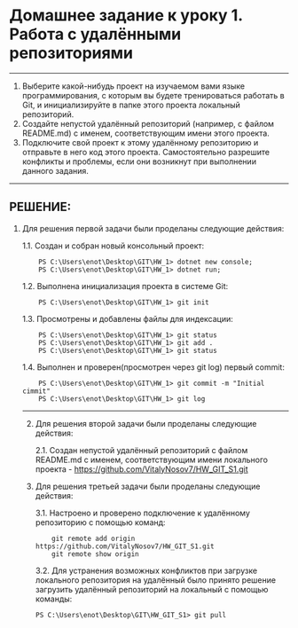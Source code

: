 # Домашнее задание к уроку 1. Работа с удалёнными репозиториями
---

1.  Выберите какой-нибудь проект на изучаемом вами языке программирования, с которым вы будете тренироваться работать в Git, и инициализируйте в папке этого проекта локальный репозиторий.
2.  Создайте непустой удалённый репозиторий (например, с файлом README.md) с именем, соответствующим имени этого проекта.
3.  Подключите свой проект к этому удалённому репозиторию и отправьте в него код этого проекта. Самостоятельно разрешите конфликты и проблемы, если они возникнут при выполнении данного задания.

---
РЕШЕНИЕ:
---

1.  Для решения первой задачи были проделаны следующие действия:

    1.1.  Создан и собран новый консольный проект:  
    ```
        PS C:\Users\enot\Desktop\GIT\HW_1> dotnet new console; 
        PS C:\Users\enot\Desktop\GIT\HW_1> dotnet run;
    ```
    
    1.2.    Выполнена инициализация проекта в системе Git:
    ```
        PS C:\Users\enot\Desktop\GIT\HW_1> git init
    ```
    1.3.    Просмотрены и добавлены файлы для индексации:
    ```
        PS C:\Users\enot\Desktop\GIT\HW_1> git status
        PS C:\Users\enot\Desktop\GIT\HW_1> git add .
        PS C:\Users\enot\Desktop\GIT\HW_1> git status
    ```
    1.4.    Выполнен и проверен(просмотрен через git log) первый commit:
    ```
        PS C:\Users\enot\Desktop\GIT\HW_1> git commit -m "Initial cimmit"
        PS C:\Users\enot\Desktop\GIT\HW_1> git log
    ```

    ---
    2. Для решения второй задачи были проделаны следующие действия:
    
        2.1. Создан непустой удалённый репозиторий  с файлом README.md с именем, соответствующим имени локального проекта - https://github.com/VitalyNosov7/HW_GIT_S1.git

    3.  Для решения третьей задачи были проделаны следующие действия:

        3.1.    Настроено и проверено подключение к удалённому репозиторию с помощью команд:
        ```
            git remote add origin https://github.com/VitalyNosov7/HW_GIT_S1.git
            git remote show origin
        ```
        3.2.    Для устранения возможных конфликтов при загрузке локального репозитория на удалённый было принято решение загрузить удалённый репозиторий на локальный с помощью команды:
        ```
        PS C:\Users\enot\Desktop\GIT\HW_GIT_S1> git pull
        ```
        